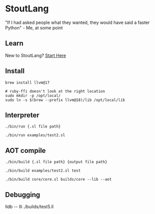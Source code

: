 # StoutLang

"If I had asked people what they wanted, they would have said a faster Python" - Me, at some point

## Learn

New to StoutLang? [Start Here](https://github.com/ryanstout/stoutlang/blob/master/docs/overview.md)


## Install

```
brew install llvm@17

# ruby-ffi doesn't look at the right location
sudo mkdir -p /opt/local/
sudo ln -s $(brew --prefix llvm@18)/lib /opt/local/lib
```

## Interpreter


```
./bin/run {.sl file path}

./bin/run examples/test2.sl
```

## AOT compile


```
./bin/build {.sl file path} {output file path}

./bin/build examples/test2.sl test

./bin/build core/core.sl builds/core --lib --aot
```

## Debugging

lldb -- lli ./builds/test5.ll